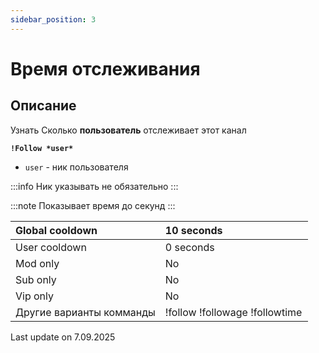 ```yaml
---
sidebar_position: 3
---
```


# Время отслеживания

## Описание

Узнать Сколько **пользователь** отслеживает этот канал

**`!Follow *user*`**
- `user` - ник пользователя

:::info Ник указывать не обязательно
:::

:::note Показывает время до секунд
:::


<div>

| Global cooldown | 10 seconds⠀⠀⠀⠀⠀⠀⠀⠀⠀⠀⠀|
|:----------------|:----------------------|
| User cooldown   | 0 seconds            |
| Mod only        | No                    |
| Sub only        | No                    |
| Vip only        | No                    |
| Другие варианты комманды | !follow !followage !followtime|

</div>

Last update on 7.09.2025